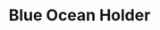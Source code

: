 ---
title: Blue Ocean Holder
image: assets/images/art/photoHolder1.jpg
thumbnail: assets/images/art/photoHolder1.jpg
caption: Sed velit lacus, laoreet at venenatis convallis in lorem tincidunt.
---